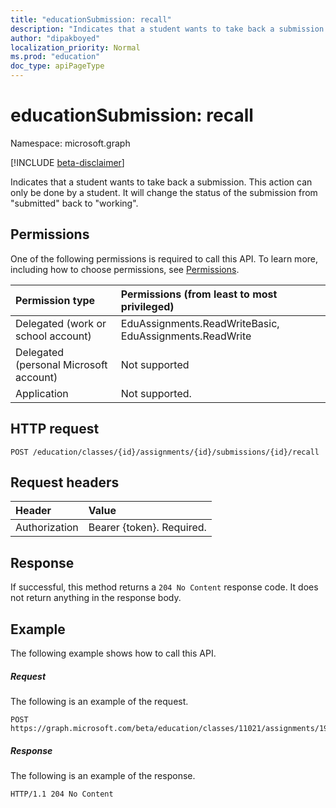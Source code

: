 ```yaml
---
title: "educationSubmission: recall"
description: "Indicates that a student wants to take back a submission. This action can only be done by a student. "
author: "dipakboyed"
localization_priority: Normal
ms.prod: "education"
doc_type: apiPageType
---
```


# educationSubmission: recall

Namespace: microsoft.graph

[!INCLUDE [beta-disclaimer](../../includes/beta-disclaimer.md)]

Indicates that a student wants to take back a submission. This action can only be done by a student. It will change the status of the submission from "submitted" back to "working".

## Permissions

One of the following permissions is required to call this API. To learn more, including how to choose permissions, see [Permissions](/graph/permissions-reference).

| Permission type                        | Permissions (from least to most privileged)             |
| :------------------------------------- | :------------------------------------------------------ |
| Delegated (work or school account)     | EduAssignments.ReadWriteBasic, EduAssignments.ReadWrite |
| Delegated (personal Microsoft account) | Not supported                                           |
| Application                            | Not supported.                                          |

## HTTP request

<!-- { "blockType": "ignored" } -->
```http
POST /education/classes/{id}/assignments/{id}/submissions/{id}/recall
```

## Request headers

| Header        | Value                     |
| :------------ | :------------------------ |
| Authorization | Bearer {token}. Required. |

## Response

If successful, this method returns a `204 No Content` response code. It does not return anything in the response body.

## Example

The following example shows how to call this API.

##### Request

The following is an example of the request.

<!-- {
  "blockType": "request",
  "name": "educationsubmission_recall"
}-->

```http
POST https://graph.microsoft.com/beta/education/classes/11021/assignments/19002/submissions/850f51b7/recall
```

##### Response

The following is an example of the response.

<!-- {
  "blockType": "response"
} -->

```http
HTTP/1.1 204 No Content
```

<!-- uuid: 8fcb5dbc-d5aa-4681-8e31-b001d5168d79
2015-10-25 14:57:30 UTC -->
<!--
{
  "type": "#page.annotation",
  "description": "educationSubmission: recall",
  "keywords": "",
  "section": "documentation",
  "tocPath": "",
  "suppressions": []
}
-->


